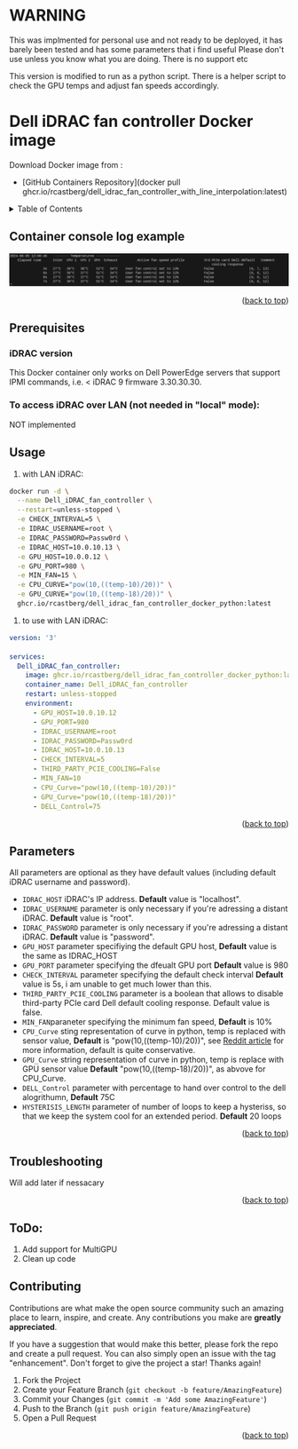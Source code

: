 <div id="top"></div>



# WARNING
This was implmented for personal use and not ready to be deployed, it has barely been tested and has some parameters that i find useful
Please don't use unless you know what you are doing. There is no support etc

This version is modified to run as a python script. There is a helper script to check the GPU temps and adjust fan speeds accordingly.

# Dell iDRAC fan controller Docker image
Download Docker image from :
- [GitHub Containers Repository](docker pull ghcr.io/rcastberg/dell_idrac_fan_controller_with_line_interpolation:latest)

<!-- TABLE OF CONTENTS -->
<details>
  <summary>Table of Contents</summary>
  <ol>
    <li><a href="#container-console-log-example">Container console log example</a></li>
    <li><a href="#usage">Usage</a></li>
    <li><a href="#parameters">Parameters</a></li>
    <li><a href="#troubleshooting">Troubleshooting</a></li>
    <li><a href="#contributing">Contributing</a></li>
  </ol>
</details>

## Container console log example

![image](screenshot.png)

<p align="right">(<a href="#top">back to top</a>)</p>

<!-- PREREQUISITES -->
## Prerequisites
### iDRAC version

This Docker container only works on Dell PowerEdge servers that support IPMI commands, i.e. < iDRAC 9 firmware 3.30.30.30.

### To access iDRAC over LAN (not needed in "local" mode):
 NOT implemented

<!-- USAGE -->
## Usage

1. with LAN iDRAC:

```bash
docker run -d \
  --name Dell_iDRAC_fan_controller \
  --restart=unless-stopped \
  -e CHECK_INTERVAL=5 \
  -e IDRAC_USERNAME=root \
  -e IDRAC_PASSWORD=Passw0rd \
  -e IDRAC_HOST=10.0.10.13 \
  -e GPU_HOST=10.0.0.12 \
  -e GPU_PORT=980 \
  -e MIN_FAN=15 \
  -e CPU_CURVE="pow(10,((temp-10)/20))" \
  -e GPU_CURVE="pow(10,((temp-18)/20))" \
  ghcr.io/rcastberg/dell_idrac_fan_controller_docker_python:latest
```

1. to use with LAN iDRAC:

```yml
version: '3'

services:
  Dell_iDRAC_fan_controller:
    image: ghcr.io/rcastberg/dell_idrac_fan_controller_docker_python:latest
    container_name: Dell_iDRAC_fan_controller
    restart: unless-stopped
    environment:
      - GPU_HOST=10.0.10.12
      - GPU_PORT=980
      - IDRAC_USERNAME=root
      - IDRAC_PASSWORD=Passw0rd
      - IDRAC_HOST=10.0.10.13
      - CHECK_INTERVAL=5
      - THIRD_PARTY_PCIE_COOLING=False
      - MIN_FAN=10
      - CPU_Curve="pow(10,((temp-10)/20))"
      - GPU_Curve="pow(10,((temp-18)/20))"
      - DELL_Control=75
```

<p align="right">(<a href="#top">back to top</a>)</p>

<!-- PARAMETERS -->
## Parameters

All parameters are optional as they have default values (including default iDRAC username and password).

- `IDRAC_HOST` iDRAC's IP address. **Default** value is "localhost".
- `IDRAC_USERNAME` parameter is only necessary if you're adressing a distant iDRAC. **Default** value is "root".
- `IDRAC_PASSWORD` parameter is only necessary if you're adressing a distant iDRAC. **Default** value is "password".
- `GPU_HOST` parameter specifiying the default GPU host, **Default** value is the same as IDRAC_HOST
- `GPU_PORT` parameter specifying the dfeualt GPU port **Default** value is 980
- `CHECK_INTERVAL` parameter specifying the default check interval **Default** value is 5s, i am unable to get much lower than this.
- `THIRD_PARTY_PCIE_COOLING` parameter is a boolean that allows to disable third-party PCIe card Dell default cooling response. Default value is false.
- `MIN_FAN`paraneter specifying the minimum fan speed, **Default** is 10%
- `CPU_Curve` sting representation of curve in python, temp is replaced with sensor value, **Default** is "pow(10,((temp-10)/20))", see [Reddit article](https://www.reddit.com/r/homelab/comments/x5y63n/fan_curve_for_dell_r730r730xd/) for more information, default is quite conservative. 
- `GPU_Curve` string representation of curve in python, temp is replace with GPU sensor value **Default** "pow(10,((temp-18)/20))", as abvove for CPU_Curve.
- `DELL_Control` parameter with percentage to hand over control to the dell alogrithumn, **Default** 75C
- `HYSTERISIS_LENGTH` parameter of number of loops to keep a hysteriss, so that we keep the system cool for an extended period. **Default** 20 loops

<p align="right">(<a href="#top">back to top</a>)</p>

<!-- TROUBLESHOOTING -->
## Troubleshooting
Will add later if nessacary
<p align="right">(<a href="#top">back to top</a>)</p>

<!-- TODO -->
## ToDo:
1. Add support for MultiGPU
2. Clean up code

<!-- CONTRIBUTING -->
## Contributing

Contributions are what make the open source community such an amazing place to learn, inspire, and create. Any contributions you make are **greatly appreciated**.

If you have a suggestion that would make this better, please fork the repo and create a pull request. You can also simply open an issue with the tag "enhancement".
Don't forget to give the project a star! Thanks again!

1. Fork the Project
2. Create your Feature Branch (`git checkout -b feature/AmazingFeature`)
3. Commit your Changes (`git commit -m 'Add some AmazingFeature'`)
4. Push to the Branch (`git push origin feature/AmazingFeature`)
5. Open a Pull Request

<p align="right">(<a href="#top">back to top</a>)</p>
